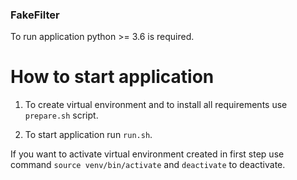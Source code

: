 ### FakeFilter

To run application python >= 3.6 is required. 

# How to start application

1. To create virtual environment and to install all requirements use `prepare.sh` script.

2. To start application run `run.sh`.


If you want to activate virtual environment created in first step use command `source venv/bin/activate` and `deactivate` to deactivate. 